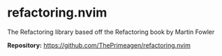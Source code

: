 # refactoring.nvim

The Refactoring library based off the Refactoring book by Martin Fowler

**Repository:** <https://github.com/ThePrimeagen/refactoring.nvim>

<!-- vim: set ft=markdown: -->
